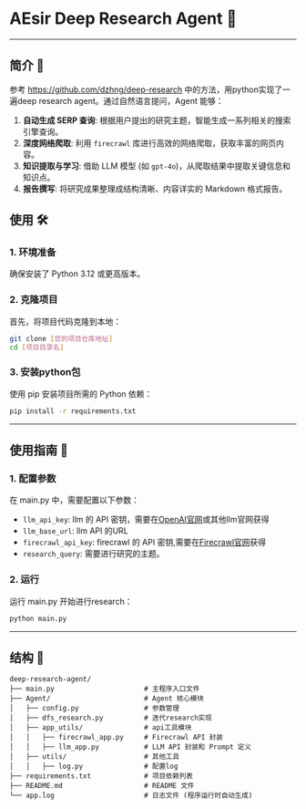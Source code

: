 # AEsir Deep Research Agent 🧠

---

## 简介 📖

参考 https://github.com/dzhng/deep-research 中的方法，用python实现了一遍deep research agent。通过自然语言提问，Agent 能够：

1.  **自动生成 SERP 查询**:  根据用户提出的研究主题，智能生成一系列相关的搜索引擎查询。
2.  **深度网络爬取**:  利用 `firecrawl` 库进行高效的网络爬取，获取丰富的网页内容。
3.  **知识提取与学习**:  借助 LLM 模型 (如 `gpt-4o`)，从爬取结果中提取关键信息和知识点。
4.  **报告撰写**:  将研究成果整理成结构清晰、内容详实的 Markdown 格式报告。

## 使用 🛠️

### 1. 环境准备

确保安装了 Python 3.12 或更高版本。

### 2. 克隆项目

首先，将项目代码克隆到本地：

```bash
git clone [您的项目仓库地址]
cd [项目目录名]
```
### 3. 安装python包
使用 pip 安装项目所需的 Python 依赖：
```bash
pip install -r requirements.txt
```
---
## 使用指南 🚀

### 1. 配置参数
在 main.py 中，需要配置以下参数：
- `llm_api_key`: llm 的 API 密钥，需要在[OpenAI官网](https://www.google.com/url?sa=E&source=gmail&q=https://www.openai.com)或其他llm官网获得
- `llm_base_url`: llm API 的URL
- `firecrawl_api_key`: firecrawl 的 API 密钥,需要在[Firecrawl官网](https://www.firecrawl.dev/)获得
- `research_query`: 需要进行研究的主题。

  
### 2. 运行
运行 main.py 开始进行research：
```bash
python main.py
```
---
## 结构 📂
```
deep-research-agent/
├── main.py                      # 主程序入口文件
├── Agent/                       # Agent 核心模块
│   ├── config.py                # 参数管理
│   ├── dfs_research.py          # 迭代research实现
│   ├── app_utils/               # api工具模块
│   │   ├── firecrawl_app.py     # Firecrawl API 封装
│   │   ├── llm_app.py           # LLM API 封装和 Prompt 定义
│   ├── utils/                   # 其他工具
│   │   ├── log.py               # 配置log
├── requirements.txt             # 项目依赖列表
├── README.md                    # README 文件
└── app.log                      # 日志文件 (程序运行时自动生成)
```